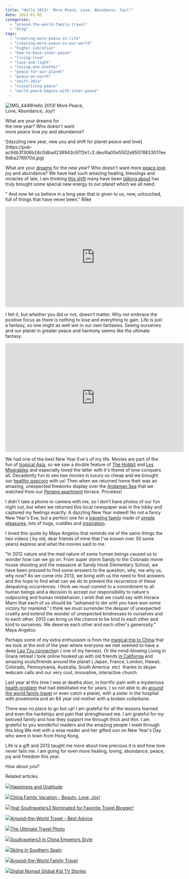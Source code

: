 ```yaml
---
title: "Hello 2013!  More Peace, Love, Abundance, Joy!!"
date: 2013-01-02
categories: 
  - "around-the-world-family-travel"
  - "blog"
tags: 
  - "creating-more-peace-in-life"
  - "creating-more-peace-in-our-world"
  - "higher-vibration"
  - "how-to-have-inner-peace"
  - "living-love"
  - "love-and-light"
  - "loving-one-another"
  - "peace-for-our-planet"
  - "peace-on-earth"
  - "shift-2013"
  - "visualizing-peace"
  - "world-peace-begins-with-inner-peace"
---
```


![IMG_4448](https://pub-ac94b3f306b24c0dba4238943c97f2e1.r2.dev/6a00e5502a95078833017c35384d25970b.jpg)Hello 2013! More Peace,  
Love, Abundance, Joy!!  
  
What are your dreams for  
the new year? Who doesn't want  
more peace love joy and abundance?

<!--more--> ![dazzling new year, new you and shift for planet peace and love](https://pub-ac94b3f306b24c0dba4238943c97f2e1.r2.dev/6a00e5502a95078833017ee6dba276970d.jpg)  
  
What are your [dreams](http://soultravelers3new.local/2008/12/sahara-dream.html "Sahara Dreams") for the new year? Who doesn't want more [peace love](http://soultravelers3new.local/2012/10/world-peace-love-and-happiness.html "world peace, love and happiness") joy and abundance? We have had such amazing healing, blessings and miracles of late, I am thinking [this shift](http://theshiftnetwork.com/main "love shift for planet earth") many have been [talking about](http://www.sfgate.com/business/prweb/article/Three-Days-of-Love-A-Global-Celebration-of-Love-4128776.php "global love celebration") has truly brought some special new energy to our planet which we all need.  
  
" And now let us believe in a long year that is given to us, new, untouched, full of things that have never been." Rilke  
  

<iframe src="http://www.youtube.com/embed/J0mjK2RjvFA" width="560" frameborder="0" height="315"></iframe>

  
  
I felt it, but whether you did or not, doesn't matter. Why not embrace the positive focus as there is nothing to lose and everything to gain. Life is just a fantasy, so one might as well win in our own fantasies. Seeing ourselves and our planet in greater peace and harmony seems like the ultimate fantasy.  
  

<iframe src="http://cdn.livestream.com/embed/msia?layout=4&clip=flv_77d95cb9-6aa9-47bf-8755-7adbeeffccc5&height=340&width=560&autoplay=false" style="border: 0; outline: 0;" scrolling="no" width="560" frameborder="0" height="340"></iframe>

  
  
We had one of the best New Year Eve's of my life. Movies are part of the fun of [tropical Asia](http://soultravelers3new.local/2011/01/tropical-winter-home-in-penang-malaysia-location-indenpendent-digital-nomad-long-term-travel-tips-.html "south east Asia tropical winter rental"), so we saw a double feature of [The Hobbit](http://movies.nytimes.com/2012/12/14/movies/the-hobbit-an-unexpected-journey-by-peter-jackson.html?pagewanted=all&_r=0 "THe Hobbit") and [Les Miserables](http://www.nytimes.com/2012/12/23/movies/les-miserables-on-film-cameron-mackintoshs-dream.html?pagewanted=all "Les Mis") and especially loved the latter with it's theme of love conquers all. Decadently fun to see two movies in luxury so cheap and we brought our [healthy popcorn](http://soultravelers3new.local/2012/07/how-to-make-healthy-popcorn.html "how to make healthy popcorn") with us! Then when we returned home their was an amazing, unexpected fireworks display over the [Andaman Sea](http://soultravelers3new.local/2012/06/serene-azure-andaman-sea-1.html "Andaman sea") that we watched from our [Penang apartment](http://soultravelers3new.local/2012/03/finding-a-vacation-rental-apartment-in-penang-2.html "Penang rental apartment cheap") terrace. Priceless!  
  
I didn't take a phone or camera with me, so I don't have photos of our fun night out, but when we returned this local newspaper was in the lobby and captured my feelings exactly. A dazzling New Year indeed! No not a fancy New Year's Eve, but a perfect one for a [traveling family](http://soultravelers3new.local/2009/04/how-to-travel-the-world-as-a-digital-nomad-family.html "traveling family") made of [simple pleasures,](http://soultravelers3new.local/2012/05/lifes-simple-pleasures.html "simple treasures") lots of hugs, cuddles and [inspiration](http://soultravelers3new.local/2012/10/morning-inspirational-quotes-and-sunrise-photo.html "inspirational quotes").  
  
I loved this quote by Maya Angelou that reminds me of the same things the two videos ( by old, dear friends of mine that I've known over 30 some years) express and what the movies said to me.  
  
"In 2012 nature and the mad nature of some human beings caused us to wonder how can we go on. From super storm Sandy to the Colorado movie house shooting and the massacre at Sandy Hook Elementary School, we have been pressed to find some answers to the question, why, me why us, why now? As we come into 2013, we bring with us the need to find answers and the hope to find what can we do to prevent the recurrence of these despairing occurrences. I think we must commit to a commitment to all human beings and a decision to accept our responsibility to nature's outpouring and human misbehavior. I wish that we could say with Horace Mann that each of us should be "ashamed to die until you have won some victory for mankind." I think we must surrender the despair of unexpected cruelty and extend the wonder of unexpected kindnesses to ourselves and to each other. 2013 can bring us the chance to be kind to each other and kind to ourselves. We deserve each other and each other's generosity." Maya Angelou  
  
Perhaps some of my extra enthusiasm is from the [magical trip to China](http://soultravelers3new.local/2012/12/china-family-vacation-beauty-love-joy-.html "family vacation china - magical trip") that we took at the end of the year where everyone we met seemed to have a deep [Lao Tzu connectio](http://soultravelers3new.local/2012/12/confusius-temple-in-beijing-and-tcm-tourism.html#more "Lao Tzu")n ( one of my heroes). Or the mind-blowing Living in Grace retreat I took online hooked up with old friends [in California](http://soultravelers3new.local/2012/08/top-10-california-destinations.html "top destinations in California") and amazing souls/friends around the planet ( Japan, France, London, Hawaii, Colorado, Pennsylvania, Australia, South America  etc)  thanks to skype webcam calls and our very cool, innovative, interactive church.  
  
Last year at this time I was at deaths door, in horrific pain with a mysterious [health problem](http://soultravelers3new.local/2012/10/traveling-while-sick-or-with-health-medical-challenges.html "traveling when sick") that had debilitated me for years, ( so not able to do [around the world family travel](http://soultravelers3new.local/2012/12/around-the-world-family-travel.html "around the world family travel") or even catch a plane), with a sister in the hospital with pnuemonia and an 84 year old mother with a broken collarbone.  
  
There was no place to go but up! I am grateful for all the lessons learned and even the hardships and pain that strengthened me. I am grateful for my beloved family and how they support me through thick and thin. I am grateful to you wonderful readers and the amazing people I meet through this blog.We met with a wise reader and her gifted son on New Year's Day who were in town from Hong Kong.  
  
Life is a gift and 2012 taught me more about how precious it is and how love never fails me. I am going for even more healing, loving, abundance, peace, joy and freedom this year.  
  
How about you?  
  
  
  
  

Related articles

[![](http://i.zemanta.com/133604097_80_80.jpg)](http://soultravelers3new.local/2012/12/happiness-and-gratitude-.html)[Happiness and Gratitude](http://soultravelers3new.local/2012/12/happiness-and-gratitude-.html)

[![](http://i.zemanta.com/132518557_80_80.jpg)](http://soultravelers3new.local/2012/12/china-family-vacation-beauty-love-joy-.html)[China Family Vacation - Beauty, Love, Joy!](http://soultravelers3new.local/2012/12/china-family-vacation-beauty-love-joy-.html)

[![](http://i.zemanta.com/125858070_80_80.jpg)](http://soultravelers3new.local/2012/11/yea-soultravelers3-nominated-for-favorite-travel-blogger.html)[Yea! Soultravelers3 Nominated for Favorite Travel Blogger!](http://soultravelers3new.local/2012/11/yea-soultravelers3-nominated-for-favorite-travel-blogger.html)

[![](http://i.zemanta.com/133178306_80_80.jpg)](http://soultravelers3new.local/2012/12/-around-the-world-travel-best-advice.html)[Around-the-World Travel - Best Advice](http://soultravelers3new.local/2012/12/-around-the-world-travel-best-advice.html)

[![](http://i.zemanta.com/130738046_80_80.jpg)](http://soultravelers3new.local/2012/12/the-ultimate-travel-photo.html)[The Ultimate Travel Photo](http://soultravelers3new.local/2012/12/the-ultimate-travel-photo.html)

[![](http://i.zemanta.com/130189927_80_80.jpg)](http://soultravelers3new.local/2012/12/soultravelers3-in-china-emperors-style.html)[Soultravelers3 in China Emperors Style](http://soultravelers3new.local/2012/12/soultravelers3-in-china-emperors-style.html)

[![](http://i.zemanta.com/134252240_80_80.jpg)](http://soultravelers3new.local/2012/12/skiing-in-southern-spain.html)[Skiing in Southern Spain](http://soultravelers3new.local/2012/12/skiing-in-southern-spain.html)

[![](http://i.zemanta.com/134800869_80_80.jpg)](http://soultravelers3new.local/2012/12/around-the-world-family-travel.html)[Around-the-World Family Travel](http://soultravelers3new.local/2012/12/around-the-world-family-travel.html)

[![](http://i.zemanta.com/122933497_80_80.jpg)](http://soultravelers3new.local/2012/11/digital-nomad-global-kid-tv-stories.html)[Digital Nomad Global Kid TV Stories](http://soultravelers3new.local/2012/11/digital-nomad-global-kid-tv-stories.html)
